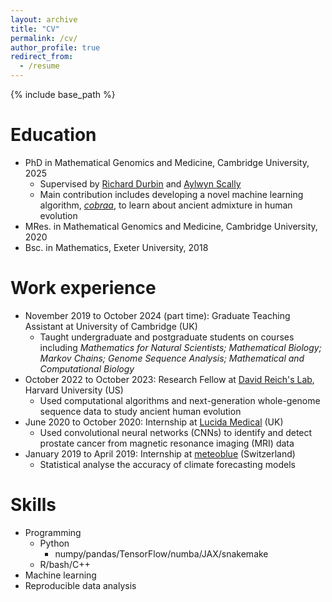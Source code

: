 ```yaml
---
layout: archive
title: "CV"
permalink: /cv/
author_profile: true
redirect_from:
  - /resume
---
```


{% include base_path %}

Education
======
* PhD in Mathematical Genomics and Medicine, Cambridge University, 2025
  * Supervised by [Richard Durbin](https://www.gen.cam.ac.uk/research-groups/research-groups/durbin) and [Aylwyn Scally](https://www.gen.cam.ac.uk/research-groups/research-groups/scally)
  * Main contribution includes developing a novel machine learning algorithm, [_cobraa_]([http://example.com](https://www.biorxiv.org/content/10.1101/2024.03.24.586479v1)), to learn about ancient admixture in human evolution  
* MRes. in Mathematical Genomics and Medicine, Cambridge University, 2020
* Bsc. in Mathematics, Exeter University, 2018

Work experience
======
* November 2019 to October 2024 (part time): Graduate Teaching Assistant at University of Cambridge (UK)
  * Taught undergraduate and postgraduate students on courses including _Mathematics for Natural Scientists; Mathematical Biology; Markov Chains; Genome Sequence Analysis; Mathematical and Computational Biology_
* October 2022 to October 2023: Research Fellow at [David Reich's Lab](https://reich.hms.harvard.edu/), Harvard University (US)
  * Used computational algorithms and next-generation whole-genome sequence data to study ancient human evolution
* June 2020 to October 2020: Internship at [Lucida Medical](https://lucidamedical.com/) (UK)
  * Used convolutional neural networks (CNNs) to identify and detect prostate cancer from magnetic resonance imaging (MRI) data 
* January 2019 to April 2019: Internship at [meteoblue](https://www.meteoblue.com/en/weather/week/switzerland_switzerland_2658434) (Switzerland)
  * Statistical analyse the accuracy of climate forecasting models
  
Skills
======
* Programming
  * Python
     * numpy/pandas/TensorFlow/numba/JAX/snakemake
  * R/bash/C++
* Machine learning
* Reproducible data analysis

